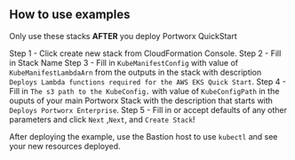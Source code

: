 ## How to use examples

Only use these stacks **AFTER** you deploy Portworx QuickStart

Step 1 - Click create new stack from CloudFormation Console.
Step 2 - Fill in Stack Name
Step 3 - Fill in `KubeManifestConfig` with value of `KubeManifestLambdaArn` from the outputs in the stack with description `Deploys Lambda functions required for the AWS EKS Quick Start`.
Step 4 - Fill in `The s3 path to the KubeConfig.` with value of `KubeConfigPath` in the ouputs of your main Portworx Stack with the description that starts with `Deploys Portworx Enterprise`.
Step 5 - Fill in or accept defaults of any other parameters and click `Next` ,`Next`, and `Create Stack`!

After deploying the example, use the Bastion host to use `kubectl` and see your new resources deployed.